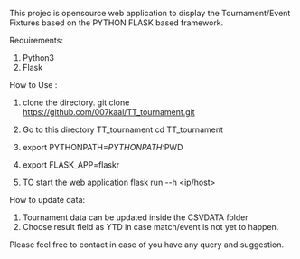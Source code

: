 This projec is opensource web application to display the Tournament/Event Fixtures based on the PYTHON FLASK based framework.

Requirements:
1. Python3
2. Flask


How to Use :
1. clone the directory. 
git clone https://github.com/007kaal/TT_tournament.git

2. Go to this directory TT_tournament
cd TT_tournament

3. export PYTHONPATH=$PYTHONPATH:$PWD

4. export FLASK_APP=flaskr

5. TO start the web application
flask run --h <ip/host>

How to update data:
1. Tournament data can be updated inside the CSVDATA folder
2. Choose result field as YTD in case match/event is not yet to happen.

Please feel free to contact in case of you have any query and suggestion.

